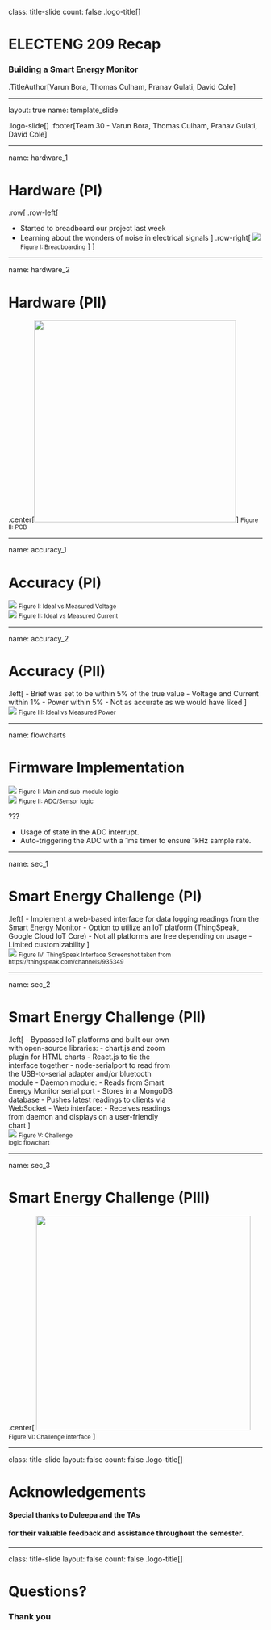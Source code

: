class: title-slide
count: false
.logo-title[]

# ELECTENG 209 Recap
### Building a Smart Energy Monitor

.TitleAuthor[Varun Bora, Thomas Culham, Pranav Gulati, David Cole]

---

layout: true
name: template_slide

.logo-slide[]
.footer[Team 30 - Varun Bora, Thomas Culham, Pranav Gulati, David Cole]

---
name: hardware_1

# Hardware (PI)

.row[
.row-left[
- Started to breadboard our project last week
- Learning about the wonders of noise in electrical signals
]
.row-right[
  <img src="img/hardware/breadboard.jpg">
  <small>Figure I: Breadboarding</small>
]
]

---
name: hardware_2

# Hardware (PII)

.center[<img src="img/hardware/pcb.jpg" height="400">]
<small>Figure II: PCB</small>

---
name: accuracy_1

# Accuracy (PI)

<div class="row">
  <div class="row-left">
    <img src="img/accuracy/voltage.png">
    <small>Figure I: Ideal vs Measured Voltage</small>
  </div>
  <div class="row-right">
    <img src="img/accuracy/current.png">
    <small>Figure II: Ideal vs Measured Current</small>
  </div>
</div>

---
name: accuracy_2

# Accuracy (PII)

<div class="row">
  <div class="row-left">
.left[
- Brief was set to be within 5% of the true value
- Voltage and Current within 1%
- Power within 5%
  - Not as accurate as we would have liked
]
  </div>
  <div class="row-right">
      <img src="img/accuracy/power.png">
      <small>Figure III: Ideal vs Measured Power</small>
  </div>
</div>

---
name: flowcharts

# Firmware Implementation

<div class="row">
  <div class="row-left">
    <img src="img/firmware/main.png" class="leftzoom">
    <small>Figure I: Main and sub-module logic</small>
  </div>
  <div class="row-right">
    <img src="img/firmware/adc.png" class="rightzoom">
    <small>Figure II: ADC/Sensor logic</small>
  </div>
</div>

???
- Usage of state in the ADC interrupt.
- Auto-triggering the ADC with a 1ms timer to ensure 1kHz sample rate.

---
name: sec_1

# Smart Energy Challenge (PI)

<div class="row">
  <div class="row-left">
.left[
- Implement a web-based interface for data logging readings from the Smart Energy Monitor
- Option to utilize an IoT platform (ThingSpeak, Google Cloud IoT Core)
  - Not all platforms are free depending on usage
  - Limited customizability
]
  </div>
  <div class="row-right">
    <img src="img/challenge/thingspeak.png">
    <small>Figure IV: ThingSpeak Interface</small>
    <small>Screenshot taken from https://thingspeak.com/channels/935349</small>
  </div>
</div>

---
name: sec_2

# Smart Energy Challenge (PII)

<div class="row">
  <div class="row-left"style="width: 65%">
.left[
- Bypassed IoT platforms and built our own with open-source libraries:
  - chart.js and zoom plugin for HTML charts
  - React.js to tie the interface together
  - node-serialport to read from the USB-to-serial adapter and/or bluetooth module
- Daemon module:
  - Reads from Smart Energy Monitor serial port
  - Stores in a MongoDB database
  - Pushes latest readings to clients via WebSocket
- Web interface:
  - Receives readings from daemon and displays on a user-friendly chart
]
  </div>
  <div class="row-right" style="width: 30%">
    <img src="img/challenge/flowchart.png" style="height: auto; width: auto;">
    <small>Figure V: Challenge logic flowchart</small>
  </div>
</div>

---
name: sec_3

# Smart Energy Challenge (PIII)

.center[
  <img src="img/challenge/interface.png" height="425">
  <small>Figure VI: Challenge interface</small>
]

---

class: title-slide
layout: false
count: false
.logo-title[]

# Acknowledgements
#### Special thanks to Duleepa and the TAs
#### for their valuable feedback and assistance throughout the semester.

---

class: title-slide
layout: false
count: false
.logo-title[]

# Questions?
### Thank you
